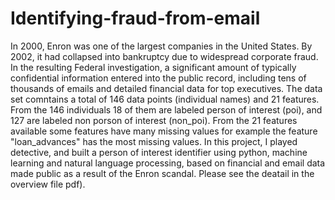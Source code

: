 # Identifying-fraud-from-email 
In 2000, Enron was one of the largest companies in the United States. By 2002, it had collapsed into bankruptcy due to widespread corporate fraud. In the resulting Federal investigation, a significant amount of typically confidential information entered into the public record, including tens of thousands of emails and detailed financial data for top executives. The data set comntains a total of 146 data points (individual names) and 21 features. From the 146 individuals 18 of them are labeled person of interest (poi), and 127 are labeled non porson of interest (non_poi). From the 21 features available some features have many missing values for example the feature "loan_advances" has the most missing values. In this project, I played detective, and built a person of interest identifier using python, machine learning and natural language processing, based on financial and email data made public as a result of the Enron scandal. Please see the deatail in the overview file pdf).
